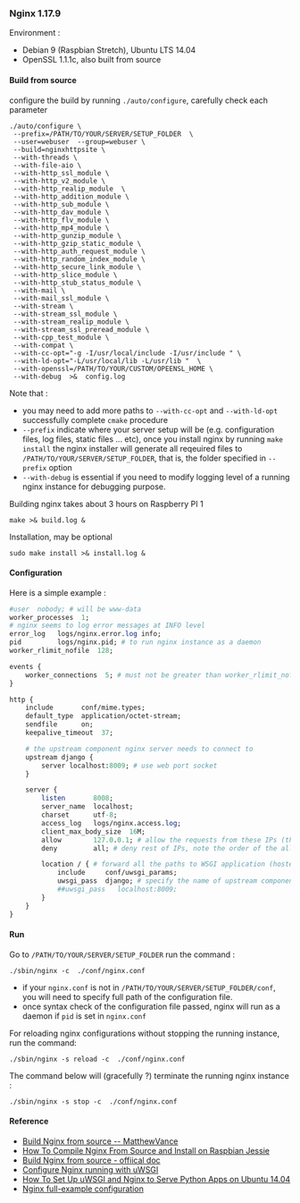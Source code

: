 
### Nginx 1.17.9

Environment :
  * Debian 9 (Raspbian Stretch), Ubuntu LTS 14.04
  * OpenSSL 1.1.1c, also built from source


#### Build from source  
configure the build by running `./auto/configure`, carefully check each parameter
```
./auto/configure \
 --prefix=/PATH/TO/YOUR/SERVER/SETUP_FOLDER  \
 --user=webuser  --group=webuser \
 --build=nginxhttpsite \
 --with-threads \
 --with-file-aio \
 --with-http_ssl_module \
 --with-http_v2_module \
 --with-http_realip_module  \
 --with-http_addition_module \
 --with-http_sub_module \
 --with-http_dav_module \
 --with-http_flv_module \
 --with-http_mp4_module \
 --with-http_gunzip_module \
 --with-http_gzip_static_module \
 --with-http_auth_request_module \
 --with-http_random_index_module \
 --with-http_secure_link_module \
 --with-http_slice_module \
 --with-http_stub_status_module \
 --with-mail \
 --with-mail_ssl_module \
 --with-stream \
 --with-stream_ssl_module \
 --with-stream_realip_module \
 --with-stream_ssl_preread_module \
 --with-cpp_test_module \
 --with-compat \
 --with-cc-opt="-g -I/usr/local/include -I/usr/include " \
 --with-ld-opt="-L/usr/local/lib -L/usr/lib "  \
 --with-openssl=/PATH/TO/YOUR/CUSTOM/OPEENSL_HOME \
 --with-debug  >&  config.log

```

Note that :
* you may need to add more paths to `--with-cc-opt` and `--with-ld-opt` successfully complete `cmake` procedure
* `--prefix` indicate where your server setup will be (e.g. configuration files, log files, static files ... etc), once you install nginx by running `make install` the nginx installer will generate all reqeuired files to `/PATH/TO/YOUR/SERVER/SETUP_FOLDER`, that is, the folder specified in `--prefix` option
* `--with-debug` is essential if you need to modify logging level of a running nginx instance for debugging purpose.


Building nginx takes about 3 hours on Raspberry PI 1
```
make >& build.log &
```

Installation, may be optional
```
sudo make install >& install.log &
```

#### Configuration
Here is a simple example :

```perl
#user  nobody; # will be www-data
worker_processes  1;
# nginx seems to log error messages at INFO level
error_log   logs/nginx.error.log info;
pid         logs/nginx.pid; # to run nginx instance as a daemon
worker_rlimit_nofile  128;

events {
    worker_connections  5; # must not be greater than worker_rlimit_nofile
}

http {
    include       conf/mime.types;
    default_type  application/octet-stream;
    sendfile      on;
    keepalive_timeout  37;

    # the upstream component nginx server needs to connect to
    upstream django {
        server localhost:8009; # use web port socket
    }

    server {
        listen       8008;
        server_name  localhost;
        charset      utf-8;
        access_log   logs/nginx.access.log;
        client_max_body_size  16M;
        allow        127.0.0.1; # allow the requests from these IPs (they cannot be domain name)
        deny         all; # deny rest of IPs, note the order of the allow/deny declaratives will affect your IP whitelisting

        location / { # forward all the paths to WSGI application (hosted in uwsgi in this case)
            include     conf/uwsgi_params;
            uwsgi_pass  django; # specify the name of upstream component
            ##uwsgi_pass   localhost:8009;
        }
    }
}
```

#### Run
Go to `/PATH/TO/YOUR/SERVER/SETUP_FOLDER` run the command :

```
./sbin/nginx -c  ./conf/nginx.conf
```
* if your `nginx.conf` is not in `/PATH/TO/YOUR/SERVER/SETUP_FOLDER/conf`, you will need to specify full path of the configuration file.
* once syntax check of the configuration file passed, nginx will run as a daemon if `pid` is set in `nginx.conf`

For reloading nginx configurations without stopping the running instance, run the command:
```
./sbin/nginx -s reload -c  ./conf/nginx.conf
```

The command below will (gracefully ?) terminate the running nginx instance :
```
./sbin/nginx -s stop -c  ./conf/nginx.conf
```

#### Reference
* [Build Nginx from source -- MatthewVance](https://github.com/MatthewVance/nginx-build/blob/master/build-nginx.sh)
* [How To Compile Nginx From Source and Install on Raspbian Jessie](https://www.linuxbabe.com/raspberry-pi/compile-nginx-source-raspbian-jessie)
* [Build Nginx from source - offiical doc](https://docs.nginx.com/nginx/admin-guide/installing-nginx/installing-nginx-open-source/)
* [Configure Nginx running with uWSGI](https://uwsgi-docs.readthedocs.io/en/latest/tutorials/Django_and_nginx.html#basic-nginx)
* [How To Set Up uWSGI and Nginx to Serve Python Apps on Ubuntu 14.04](https://www.digitalocean.com/community/tutorials/how-to-set-up-uwsgi-and-nginx-to-serve-python-apps-on-ubuntu-14-04)
* [Nginx full-example configuration](https://www.nginx.com/resources/wiki/start/topics/examples/full/)

